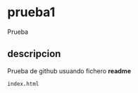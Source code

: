 # prueba1

Prueba 

## descripcion
Prueba de github usuando fichero **readme**
```console
index.html
```
